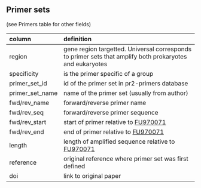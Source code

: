 ## Primer sets 
 
 (see Primers table for other fields)
 
 column               | definition 
| :------------------ | :------- |
  region | gene region targetted. Universal corresponds to primer sets that amplify both prokaryotes and eukaryotes
  specificity |  is the primer specific of a group
  primer_set_id | id of the primer set  in pr2-primers database
  primer_set_name |  name of the primer set (usually from author)
  fwd/rev_name | forward/reverse primer name
  fwd/rev_seq | forward/reverse primer sequence
  fwd/rev_start | start of primer relative to [FU970071](https://www.ncbi.nlm.nih.gov/nuccore/FU970071)
  fwd/rev_end | end of primer relative to [FU970071](https://www.ncbi.nlm.nih.gov/nuccore/FU970071)
  length | length of amplified sequence relative to [FU970071](https://www.ncbi.nlm.nih.gov/nuccore/FU970071)
  reference | original reference where primer set was first defined
  doi | link to original paper